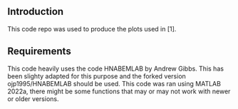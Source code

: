 ## Introduction
This code repo was used to produce the plots used in [1]. 

## Requirements
This code heavily uses the code HNABEMLAB by Andrew Gibbs. This has been slighty adapted for this purpose and the forked version ojp1995/HNABEMLAB should be used.
This code was ran using MATLAB 2022a, there might be some functions that may or may not work with newer or older versions. 
